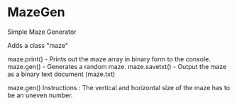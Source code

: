 # MazeGen
Simple Maze Generator

Adds a class "maze" 

  maze.print()      - Prints out the maze array in binary form to the console.
  maze.gen()        - Generates a random maze.
  maze.savetxt()    - Output the maze as a binary text document (maze.txt)
  


maze.gen() Instructions :
The vertical and horizontal size of the maze has to be an uneven number.